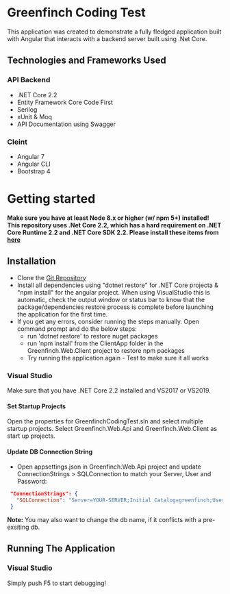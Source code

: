 # Greenfinch Coding Test

This application was created to demonstrate a fully fledged application built with Angular that interacts with a backend server built using .Net Core.

## Technologies and Frameworks Used

### API Backend

- .NET Core 2.2
- Entity Framework Core Code First
- Serilog
- xUnit & Moq
- API Documentation using Swagger

### Cleint

- Angular 7
- Angular CLI
- Bootstrap 4

# Getting started

**Make sure you have at least Node 8.x or higher (w/ npm 5+) installed!**  
**This repository uses .Net Core 2.2, which has a hard requirement on .NET Core Runtime 2.2 and .NET Core SDK 2.2. Please install these items from [here](https://dotnet.microsoft.com/download)**

## Installation

- Clone the [Git Repository](https://github.com/Biffyn/greenfinch-coding-test.git)
- Install all dependencies using "dotnet restore" for .NET Core projecta & "npm install" for the angular project.
  When using VisualStudio this is automatic, check the output window or status bar to know that the package/dependencies restore process is complete before launching the application for the first time.
- If you get any errors, consider running the steps manually.
  Open command prompt and do the below steps:
  - run 'dotnet restore' to restore nuget packages
  - run 'npm install' from the ClientApp folder in the Greenfinch.Web.Client project to restore npm packages
  - Try running the application again - Test to make sure it all works

### Visual Studio

Make sure that you have .NET Core 2.2 installed and VS2017 or VS2019.

#### Set Startup Projects

Open the properties for GreenfinchCodingTest.sln and select multiple startup projects. Select Greenfinch.Web.Api and Greenfinch.Web.Client as start up projects.

#### Update DB Connection String

- Open appsettings.json in Greenfinch.Web.Api project and update ConnectionStrings > SQLConnection to match your Server, User and Password:

```json
 "ConnectionStrings": {
   "SQLConnection": "Server=YOUR-SERVER;Initial Catalog=greenfinch;User ID=YOUR-USER;Password=YOUR-PASSWORD ;Trusted_Connection=True;"
 }
```

**Note:** You may also want to change the db name, if it conflicts with a pre-exsiting db.

## Running The Application

### Visual Studio

Simply push F5 to start debugging!
